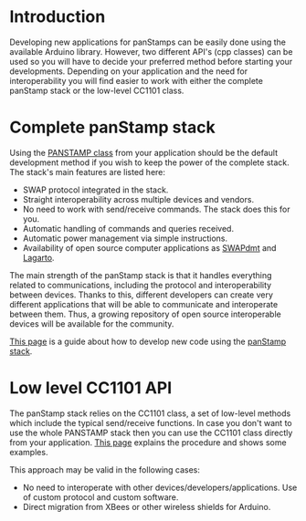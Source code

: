# Introduction #

Developing new applications for panStamps can be easily done using the available Arduino library. However, two different API's (cpp classes) can be used so you will have to decide your preferred method before starting your developments. Depending on your application and the need for interoperability you will find easier to work with either the complete panStamp stack or the low-level CC1101 class.

# Complete panStamp stack #

Using the [PANSTAMP class](PANSTAMPclass.md) from your application should be the default development method if you wish to keep the power of the complete stack. The stack's main features are listed here:

  * SWAP protocol integrated in the stack.
  * Straight interoperability across multiple devices and vendors.
  * No need to work with send/receive commands. The stack does this for you.
  * Automatic handling of commands and queries received.
  * Automatic power management via simple instructions.
  * Availability of open source computer applications as [SWAPdmt](SWAPdmt.md) and [Lagarto](lagarto.md).

The main strength of the panStamp stack is that it handles everything related to communications, including the protocol and interoperability between devices. Thanks to this, different developers can create very different applications that will be able to communicate and interoperate between them. Thus, a growing repository of open source interoperable devices will be available for the community.

[This page](developmentsteps.md) is a guide about how to develop new code using the [panStamp stack](PANSTAMPstack.md).

# Low level CC1101 API #

The panStamp stack relies on the CC1101 class, a set of low-level methods which include the typical send/receive functions. In case you don't want to use the whole PANSTAMP stack then you can use the CC1101 class directly from your application. [This page](LowLevelLibrary.md) explains the procedure and shows some examples.

This approach may be valid in the following cases:

  * No need to interoperate with other devices/developers/applications. Use of custom protocol and custom software.
  * Direct migration from XBees or other wireless shields for Arduino.